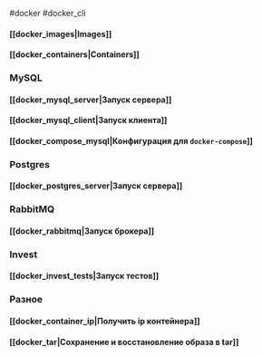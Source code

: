 #docker #docker_cli
#### [[docker_images|Images]]
#### [[docker_containers|Containers]]
### MySQL
#### [[docker_mysql_server|Запуск сервера]]
#### [[docker_mysql_client|Запуск клиента]]
#### [[docker_compose_mysql|Конфигурация для `docker-compose`]]
### Postgres
#### [[docker_postgres_server|Запуск сервера]]
### RabbitMQ
#### [[docker_rabbitmq|Запуск брокера]]
### Invest
#### [[docker_invest_tests|Запуск тестов]]
### Разное
#### [[docker_container_ip|Получить ip контейнера]]
#### [[docker_tar|Сохранение и восстановление образа в tar]]